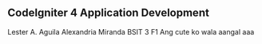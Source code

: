 ## CodeIgniter 4 Application Development

Lester A. Aguila
Alexandria Miranda 
BSIT 3 F1
Ang cute ko
wala aangal
aaa
